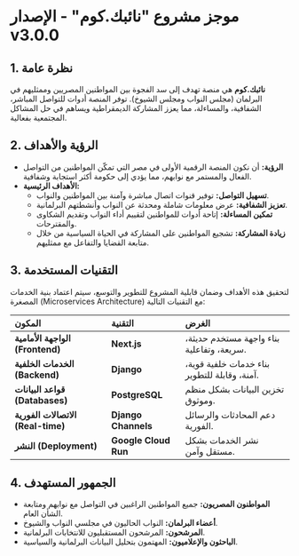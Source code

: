 # موجز مشروع "نائبك.كوم" - الإصدار v3.0.0

## 1. نظرة عامة

**نائبك.كوم** هي منصة تهدف إلى سد الفجوة بين المواطنين المصريين وممثليهم في البرلمان (مجلس النواب ومجلس الشيوخ). توفر المنصة أدوات للتواصل المباشر، الشفافية، والمساءلة، مما يعزز المشاركة الديمقراطية ويساهم في حل المشاكل المجتمعية بفعالية.

## 2. الرؤية والأهداف

- **الرؤية:** أن نكون المنصة الرقمية الأولى في مصر التي تمكّن المواطنين من التواصل الفعال والمستمر مع نوابهم، مما يؤدي إلى حكومة أكثر استجابة وشفافية.
- **الأهداف الرئيسية:**
    - **تسهيل التواصل:** توفير قنوات اتصال مباشرة وآمنة بين المواطنين والنواب.
    - **تعزيز الشفافية:** عرض معلومات شاملة ومحدثة عن النواب وأنشطتهم البرلمانية.
    - **تمكين المساءلة:** إتاحة أدوات للمواطنين لتقييم أداء النواب وتقديم الشكاوى والمقترحات.
    - **زيادة المشاركة:** تشجيع المواطنين على المشاركة في الحياة السياسية من خلال متابعة القضايا والتفاعل مع ممثليهم.

## 3. التقنيات المستخدمة

لتحقيق هذه الأهداف وضمان قابلية المشروع للتطوير والتوسع، سيتم اعتماد بنية الخدمات المصغرة (Microservices Architecture) مع التقنيات التالية:

| المكون | التقنية | الغرض |
| :--- | :--- | :--- |
| **الواجهة الأمامية (Frontend)** | **Next.js** | بناء واجهة مستخدم حديثة، سريعة، وتفاعلية. |
| **الخدمات الخلفية (Backend)** | **Django** | بناء خدمات خلفية قوية، آمنة، وقابلة للتطوير. |
| **قواعد البيانات (Databases)** | **PostgreSQL** | تخزين البيانات بشكل منظم وموثوق. |
| **الاتصالات الفورية (Real-time)** | **Django Channels** | دعم المحادثات والرسائل الفورية. |
| **النشر (Deployment)** | **Google Cloud Run** | نشر الخدمات بشكل مستقل وآمن. |

## 4. الجمهور المستهدف

- **المواطنون المصريون:** جميع المواطنين الراغبين في التواصل مع نوابهم ومتابعة الشأن العام.
- **أعضاء البرلمان:** النواب الحاليون في مجلسي النواب والشيوخ.
- **المرشحون:** المرشحون المستقبليون للانتخابات البرلمانية.
- **الباحثون والإعلاميون:** المهتمون بتحليل البيانات البرلمانية والسياسية.

